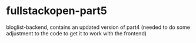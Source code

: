 # fullstackopen-part5

bloglist-backend, contains an updated version of part4 (needed to do some adjustment to the code to get it to work with the frontend)
